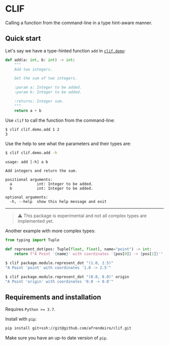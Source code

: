 # CLIF

Calling a function from the command-line in a type hint-aware manner.


## Quick start

Let's say we have a type-hinted function `add` in [`clif.demo`](clif/demo.py):
```python
def add(a: int, b: int) -> int:
    """
    Add two integers.

    Get the sum of two integers.

    :param a: Integer to be added.
    :param b: Integer to be added.

    :returns: Integer sum.
    """
    return a + b
```

Use `clif` to call the function from the command-line:
```bash
$ clif clif.demo.add 1 2
3
```

Use the help to see what the parameters and their types are:
```bash
$ clif clif.demo.add -h
```
```
usage: add [-h] a b

Add integers and return the sum.

positional arguments:
  a           int: Integer to be added.
  b           int: Integer to be added.

optional arguments:
  -h, --help  show this help message and exit
```

-------


> :warning: This package is experimental and not all complex types are implemented yet.


Another example with more complex types:

```python
from typing import Tuple

def represent_dot(pos: Tuple[float, float], name="point") -> int:
    return f"A Point '{name}' with coordinates '{pos[0]} -> {pos[1]}'"
```

```bash
$ clif package.module.represent_dot "(1.0, 2.5)"
"A Point 'point' with coordinates '1.0 -> 2.5'"

$ clif package.module.represent_dot "(0.0, 0.0)" origin
"A Point 'origin' with coordinates '0.0 -> 0.0'"
```

## Requirements and installation

Requires `Python >= 3.7`.

Install with `pip`:
```bash
pip install git+ssh://git@github.com/afrendeiro/clif.git
```
Make sure you have an up-to date version of `pip`.

<!--
## Documentation

Documentation is for now mostly a skeleton but will be enlarged soon:

```bash
make docs
```

## Testing

Tests are still very limited, but you can run tests this way:

```bash
python -m pytest --pyargs imc
```
-->

